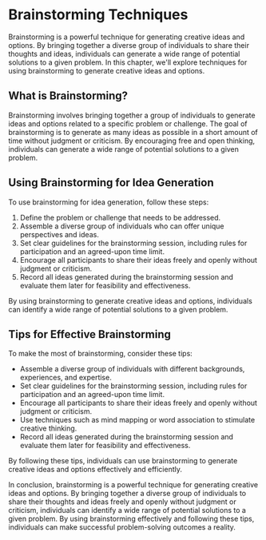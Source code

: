 Brainstorming Techniques
==============================================================================

Brainstorming is a powerful technique for generating creative ideas and options. By bringing together a diverse group of individuals to share their thoughts and ideas, individuals can generate a wide range of potential solutions to a given problem. In this chapter, we'll explore techniques for using brainstorming to generate creative ideas and options.

What is Brainstorming?
----------------------

Brainstorming involves bringing together a group of individuals to generate ideas and options related to a specific problem or challenge. The goal of brainstorming is to generate as many ideas as possible in a short amount of time without judgment or criticism. By encouraging free and open thinking, individuals can generate a wide range of potential solutions to a given problem.

Using Brainstorming for Idea Generation
---------------------------------------

To use brainstorming for idea generation, follow these steps:

1. Define the problem or challenge that needs to be addressed.
2. Assemble a diverse group of individuals who can offer unique perspectives and ideas.
3. Set clear guidelines for the brainstorming session, including rules for participation and an agreed-upon time limit.
4. Encourage all participants to share their ideas freely and openly without judgment or criticism.
5. Record all ideas generated during the brainstorming session and evaluate them later for feasibility and effectiveness.

By using brainstorming to generate creative ideas and options, individuals can identify a wide range of potential solutions to a given problem.

Tips for Effective Brainstorming
--------------------------------

To make the most of brainstorming, consider these tips:

* Assemble a diverse group of individuals with different backgrounds, experiences, and expertise.
* Set clear guidelines for the brainstorming session, including rules for participation and an agreed-upon time limit.
* Encourage all participants to share their ideas freely and openly without judgment or criticism.
* Use techniques such as mind mapping or word association to stimulate creative thinking.
* Record all ideas generated during the brainstorming session and evaluate them later for feasibility and effectiveness.

By following these tips, individuals can use brainstorming to generate creative ideas and options effectively and efficiently.

In conclusion, brainstorming is a powerful technique for generating creative ideas and options. By bringing together a diverse group of individuals to share their thoughts and ideas freely and openly without judgment or criticism, individuals can identify a wide range of potential solutions to a given problem. By using brainstorming effectively and following these tips, individuals can make successful problem-solving outcomes a reality.
